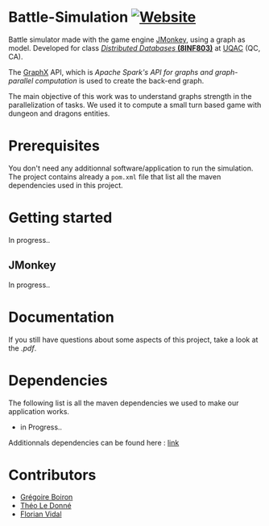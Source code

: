 # Battle-Simulation [![Website](https://img.shields.io/website/https/graygzou.github.io/Battle-Simulator.svg)](https://graygzou.github.io/Battle-Simulator/)

Battle simulator made with the game engine [JMonkey](http://jmonkeyengine.org/), using a graph as model. Developed for class [*Distributed Databases* **(8INF803)**](http://cours.uqac.ca/8INF803) at [UQAC](https://uqac.ca) (QC, CA).

The [GraphX](https://spark.apache.org/graphx/) API, which is *Apache Spark's API for graphs and graph-parallel computation* is used to create the back-end graph. 

The main objective of this work was to understand graphs strength in the parallelization of tasks. We used it to compute a small turn based game with dungeon and dragons entities.

# Prerequisites

You don't need any additionnal software/application to run the simulation. The project contains already a `pom.xml` file that list all the maven dependencies used in this project.

# Getting started

In progress..

## JMonkey

In progress..

# Documentation
If you still have questions about some aspects of this project, take a look at the *.pdf*.

# Dependencies
The following list is all the maven dependencies we used to make our application works.
* in Progress..

Additionnals dependencies can be found here : [link](https://mvnrepository.com/artifact/org.apache.spark)

# Contributors
* [Grégoire Boiron](https://github.com/Graygzou)
* [Théo Le Donné](https://github.com/Theo-Le-Donne)
* [Florian Vidal](https://github.com/FlorianVidal66)
